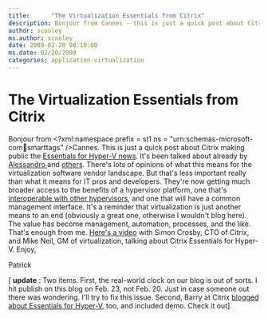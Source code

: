 ```yaml
---
title:      "The Virtualization Essentials from Citrix"
description: Bonjour from Cannes - this is just a quick post about Citrix making public the Essentials for Hyper-V news.
author: scooley
ms.author: scooley
date: 2009-02-20 00:10:00
ms.date: 02/20/2009
categories: application-virtualization
---
```

# The Virtualization Essentials from Citrix

Bonjour from <?xml:namespace prefix = st1 ns = "urn:schemas-microsoft-com:office:smarttags" />Cannes. This is just a quick post about Citrix making public the [Essentials for Hyper-V new](http://www.citrix.com/English/NE/news/news.asp?newsID=1687128 "Citrix news release")[s](http://www.citrix.com/English/NE/news/news.asp?newsID=1687128 "Citrix news release"). It's been talked about already by [Alessandro ](http://www.virtualization.info/2009/02/citrix-to-release-xenserver-for-free.html "Virtualization.info")and [others](http://practical-tech.com/infrastructure/citrix-to-offer-free-xenserver-virtualization/ "Stephen Vaughn-Nichols"). There's lots of opinions of what this means for the virtualization software vendor landscape. But that's less important really than what it means for IT pros and developers. They're now getting much broader access to the benefits of a hypervisor platform, one that's [interoperable with other hypervisors](http://blog.scottlowe.org/2009/02/19/citrix-open-sources-their-vhd-implementation/ "Scott Lowe blog"), and one that will have a common management interface. It's a reminder that virtualization is just another means to an end (obviously a great one, otherwise I wouldn't blog here). The value has become management, automation, processes, and the like. That's enough from me. [Here's a video](https://www.microsoft.com/emea/presscentre/pressreleases/CitrixPR_230209.mspx "Simon and Mike Video") with Simon Crosby, CTO of Citrix, and Mike Neil, GM of virtualization, talking about Citrix Essentials for Hyper-V. Enjoy,

Patrick

[ **update** : Two items. First, the real-world clock on our blog is out of sorts. I hit publish on this blog on Feb. 23, not Feb. 20. Just in case someone out there was wondering. I'll try to fix this issue. Second, Barry at Citrix [blogged about Essentials for Hyper-V](http://community.citrix.com/blogs/citrite/barryf/ "BarryF blog at Citrix"), too, and included demo. Check it out].
